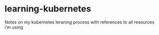 # learning-kubernetes
Notes on my kubernetes leraning process with references to all resources i'm using
